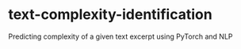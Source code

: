 # text-complexity-identification
Predicting complexity of a given text excerpt using PyTorch and NLP 
